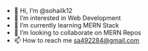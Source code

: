 - 👋 Hi, I’m @sohailk12
- 👀 I’m interested in Web Development
- 🌱 I’m currently learning MERN Stack
- 💞️ I’m looking to collaborate on MERN Repos
- 📫 How to reach me sa492284@gmail.com

<!---
sohailk12/sohailk12 is a ✨ special ✨ repository because its `README.md` (this file) appears on your GitHub profile.
You can click the Preview link to take a look at your changes.
--->
